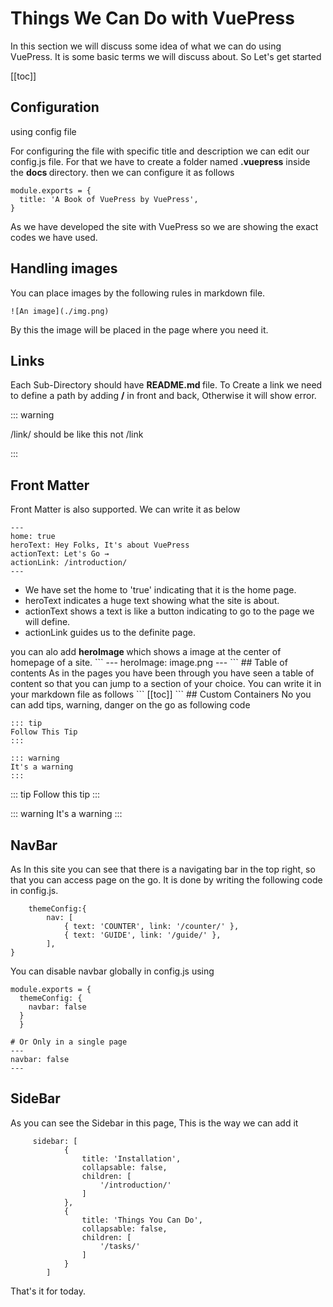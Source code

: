 # Things We Can Do with VuePress
In this section we will discuss some idea of what we can do using VuePress. It is some basic terms we will discuss about. So Let's get started

[[toc]]
## Configuration
using config file

For configuring the file with specific title and description we can edit our config.js file. For that we have to create a folder named <strong>.vuepress</strong> inside the <strong> docs </strong> directory.
then we can configure it as follows
```
module.exports = {
  title: 'A Book of VuePress by VuePress',
}
```
As we have developed the site with VuePress so we are showing the exact codes we have used.

## Handling images
You can place images by the following rules in markdown file.
```
![An image](./img.png)
```
By this the image will be placed in the page where you need it.

## Links
Each Sub-Directory should have <strong> README.md </strong> file. To Create a link we need to define a path by adding <strong>/</strong>
in front and back, Otherwise it will show error.

::: warning

/link/ should be like this not /link

:::

## Front Matter
Front Matter is also supported. We can write it as below
```
---
home: true
heroText: Hey Folks, It's about VuePress
actionText: Let's Go →
actionLink: /introduction/
---
```
<div>
<ul>
<li>We have set the home to 'true' indicating that it is the home page. </li>
<li>heroText indicates a huge text showing what the site is about.</li>
<li>actionText shows a text is like a button indicating to go to the page we will define.</li>
<li>actionLink guides us to the definite page. </li>
</ul>
</div>
you can alo add <strong> heroImage </strong> which shows a image at the center of homepage of a site.
```
---
heroImage: image.png
---
```
## Table of contents
As in the pages you have been through you have seen a table of content so that you can jump to a section of your choice. You can write it in your markdown file as follows
```
[[toc]]
```
## Custom Containers
No you can add tips, warning, danger on the go as following code

```
::: tip
Follow This Tip
:::
```
```
::: warning
It's a warning
:::
```

::: tip
Follow this tip
:::

::: warning
It's a warning
:::
## NavBar
As In this site you can see that there is a navigating bar in the top right, so that you can access page on the go. It is done by writing the following code in config.js. <br>


```
    themeConfig:{
        nav: [
            { text: 'COUNTER', link: '/counter/' },
            { text: 'GUIDE', link: '/guide/' },
        ],
}
```

You can disable navbar globally in config.js using



```
module.exports = {
  themeConfig: {
    navbar: false
  }
  }

# Or Only in a single page
---
navbar: false
---
```

## SideBar

As you can see the Sidebar in this page, This is the way we can add it

```
     sidebar: [
            {
                title: 'Installation',
                collapsable: false,
                children: [
                    '/introduction/'
                ]
            },
            {
                title: 'Things You Can Do',
                collapsable: false,
                children: [
                    '/tasks/'
                ]
            }
        ]
```

That's it for today.






